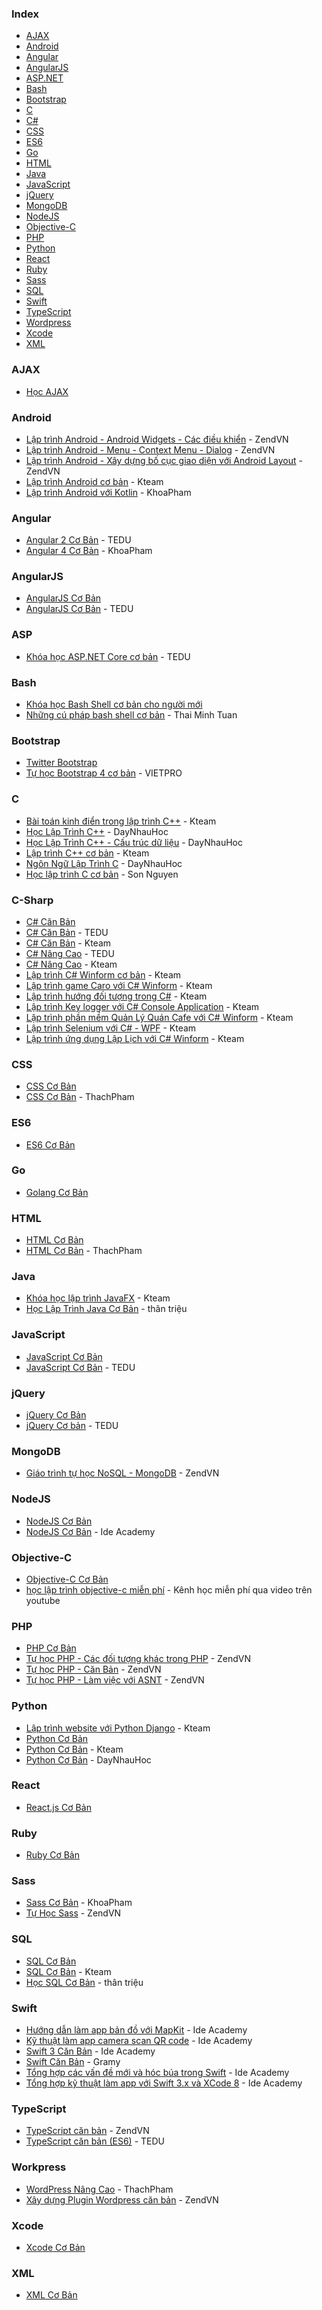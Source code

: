 ### Index

* [AJAX](#ajax)
* [Android](#android)
* [Angular](#angular)
* [AngularJS](#angularjs)
* [ASP.NET](#asp)
* [Bash](#bash)
* [Bootstrap](#bootstrap)
* [C](#c)
* [C#](#c-sharp)
* [CSS](#css)
* [ES6](#es6)
* [Go](#go)
* [HTML](#html)
* [Java](#java)
* [JavaScript](#javascript)
* [jQuery](#jquery)
* [MongoDB](#mongodb)
* [NodeJS](#nodejs)
* [Objective-C](#objective-c)
* [PHP](#php)
* [Python](#python)
* [React](#react)
* [Ruby](#ruby)
* [Sass](#sass)
* [SQL](#sql)
* [Swift](#swift)
* [TypeScript](#typescript)
* [Wordpress](#wordpress)
* [Xcode](#xcode)
* [XML](#xml)


### AJAX

* [Học AJAX](https://www.codehub.com.vn/Hoc-AJAX)


### Android

* [Lập trình Android - Android Widgets - Các điều khiển](https://www.youtube.com/watch?v=2xDWeWllzWg&list=PLv6GftO355At6jjYThbMn-5r164GJ5Vyb) - ZendVN
* [Lập trình Android - Menu - Context Menu - Dialog](https://www.youtube.com/watch?v=vS_InAnGUFA&list=PLv6GftO355Avjf5iuNbEUsIZbltzDEuIU) - ZendVN
* [Lập trình Android - Xây dựng bố cục giao diện với Android Layout](https://www.youtube.com/watch?v=oxWDjizEN6g&list=PLv6GftO355AtfPQx7M3dkWgi9KPUB9S0V) - ZendVN
* [Lập trình Android cơ bản](https://www.youtube.com/watch?v=rcH4NbngPEk&list=PL33lvabfss1wDeQMvegg_OZQfaXcbqOQh) - Kteam
* [Lập trình Android với Kotlin](https://www.youtube.com/watch?v=2CKuiSp_uOQ&list=PLzrVYRai0riRFcvx8VYTF7fx4hXbd_nhU) - KhoaPham


### Angular

* [Angular 2 Cơ Bản](https://tedu.com.vn/khoa-hoc/khoa-hoc-angular2-can-ban-10.html) - TEDU
* [Angular 4 Cơ Bản](https://www.youtube.com/watch?v=q8RdFZw-gjo&list=PLzrVYRai0riTA1m7Dasg8eraBr6R9nFgC) - KhoaPham


### AngularJS

* [AngularJS Cơ Bản](https://www.codehub.com.vn/AngularJS-Co-Ban)
* [AngularJS Cơ Bản](https://www.youtube.com/watch?v=1MOFT2_-NII&list=PLRhlTlpDUWsw70vZAkJgALJ1yhgYsqDGx) - TEDU


### ASP 

* [Khóa học ASP.NET Core cơ bản](https://tedu.com.vn/khoa-hoc/khoa-hoc-aspnet-core-co-ban-14.html) - TEDU


### Bash

* [Khóa học Bash Shell cơ bản cho người mới](https://nguyenvanhieu.vn/hoc-bash-shell-co-ban)
* [Những cú pháp bash shell cơ bản](https://www.youtube.com/watch?v=xilRaF5BkKI) - Thai Minh Tuan


### Bootstrap

* [Twitter Bootstrap](https://www.codehub.com.vn/Twitter-Bootstrap)
* [Tự học Bootstrap 4 cơ bản](https://www.youtube.com/playlist?list=PLQi-dJ8Gqv2i1NHD8f-E2w-zrrr9G7HUJ) - VIETPRO


### C

* [Bài toán kinh điển trong lập trình C++](https://www.youtube.com/watch?v=2SsyOv0koNE&list=PL33lvabfss1zRuwxONgKLc_BBsZ-Y2B6b) - Kteam
* [Học Lập Trình C++](https://www.youtube.com/watch?v=jrn6bXC6sTU&list=PLyiioioEJSxHVTaeL-ELYy6Io-I8diIVZ) - DayNhauHoc
* [Học Lập Trình C++ - Cấu trúc dữ liệu](https://www.youtube.com/watch?v=pxwP0b77Kl0&list=PLyiioioEJSxHr-4yQvc6biuGsiYqPq35F) - DayNhauHoc
* [Lập trình C++ cơ bản](https://www.youtube.com/watch?v=WS05AU6YYm4&list=PL33lvabfss1xagFyyQPRcppjFKMQ7lvJM) - Kteam
* [Ngôn Ngữ Lập Trình C](https://www.youtube.com/watch?v=bv4wVWi-Fjc&list=PLyiioioEJSxHr5X8RNY3QXUGcjzeZeI7l) - DayNhauHoc
* [Học lập trình C cơ bản](https://www.youtube.com/playlist?list=PLZEIt444jqpAEl0D3W17WDS3ZtGbHIxF3) - Son Nguyen


### C-Sharp

* [C# Căn Bản](https://www.youtube.com/watch?v=9kohr6pMwag&list=PL33lvabfss1wUj15ea6W0A-TtDOrWWSRK)
* [C# Căn Bản](https://www.youtube.com/watch?v=YgtY0RRM7WQ&list=PLRhlTlpDUWsyOEc-S8ovGVG5L92mZEjVu&index=1) - TEDU
* [C# Căn Bản](https://www.youtube.com/watch?v=9kohr6pMwag&list=PL33lvabfss1wUj15ea6W0A-TtDOrWWSRK) - Kteam
* [C# Nâng Cao](https://www.youtube.com/watch?v=j-UpmHdqV5Q&list=PLRhlTlpDUWszTdteJzP68F8Q6gRYvhohk&index=1) - TEDU
* [C# Nâng Cao](https://www.youtube.com/watch?v=EPt10AVbLvk&list=PL33lvabfss1y5jmklzilr2W2LZiltk6bU) - Kteam
* [Lập trình C# Winform cơ bản](https://www.youtube.com/watch?v=dtYVRWfGhzI&list=PL33lvabfss1y2T7yK--YZJHCsU7LZVzBS) - Kteam
* [Lập trình game Caro với C# Winform](https://www.youtube.com/watch?v=qC6yrukIqQU&list=PL33lvabfss1yCEzvLavt8jD4daqpejzwN) - Kteam
* [Lập trình hướng đối tượng trong C#](https://www.youtube.com/watch?v=WQ9j2sPRstk&list=PL33lvabfss1zRgaWBcC__Bnt5AOSRfU71) - Kteam
* [Lập trình Key logger với C# Console Application](https://www.youtube.com/watch?v=lnNAcYOGupg&list=PL33lvabfss1xfA6027EDgEqUp79XRft5I) - Kteam
* [Lập trình phần mềm Quản Lý Quán Cafe với C# Winform](https://www.youtube.com/watch?v=tu2k9ZrDlWA&list=PL33lvabfss1xnPhBJHjM0A8TEBBcGCTsf) - Kteam
* [Lập trình Selenium với C# - WPF](https://www.youtube.com/watch?v=ReyI9VE6Fio&list=PL33lvabfss1ys_UxBqlKvdm6mVs1sL9T2) - Kteam
* [Lập trình ứng dụng Lập Lịch với C# Winform](https://www.youtube.com/watch?v=LyQ4mFYRAOY&list=PL33lvabfss1zfGzpSGQN7CUoHKS6OQbJc) - Kteam


### CSS

* [CSS Cơ Bản](https://www.codehub.com.vn/CSS-Co-Ban)
* [CSS Cơ Bản](https://www.youtube.com/watch?v=_JT3jPzuqmY&list=PLl4nkmb3a8w1cnIhegAj5_mE8w_mbYvY4) - ThachPham


### ES6

* [ES6 Cơ Bản](https://www.codehub.com.vn/ES6-Co-Ban)


### Go

* [Golang Cơ Bản](https://www.codehub.com.vn/Golang-Co-Ban)


### HTML

* [HTML Cơ Bản](https://www.codehub.com.vn/HTML-Co-Ban)
* [HTML Cơ Bản](https://www.youtube.com/watch?v=_7uda2DyR3E&list=PLl4nkmb3a8w135_M4YRPzYD9_6tERz3ce) - ThachPham


### Java

* [Khóa học lập trình JavaFX](https://www.youtube.com/watch?v=zAq7Lmv46PE&list=PL33lvabfss1yRgFCgFXjtYaGAuDJjjH-j) - Kteam
* [Học Lập Trình Java Cơ Bản](https://www.youtube.com/playlist?list=PLE1qPKuGSJaB4DMiP4wYbLjfszqKg89lL) - thân triệu


### JavaScript

* [JavaScript Cơ Bản](https://www.codehub.com.vn/JavaScript-Co-Ban)
* [JavaScript Cơ Bản](https://tedu.com.vn/khoa-hoc/khoa-hoc-java-script-can-ban-12.html) - TEDU


### jQuery

* [jQuery Cơ Bản](https://www.codehub.com.vn/jQuery-Co-Ban)
* [jQuery Cơ bản](https://www.youtube.com/watch?v=AEMXXWrJmHU&index=1&list=PLRhlTlpDUWsyAGY7FDGSndEhOD3F2Ruhm) - TEDU


### MongoDB

* [Giáo trình tự học NoSQL - MongoDB](https://www.youtube.com/watch?v=KQOPq0oO_R8&list=PLv6GftO355Aug0rwKfb6v96mlYrwOw7XV) - ZendVN


### NodeJS

* [NodeJS Cơ Bản](https://www.codehub.com.vn/Node-js-Co-Ban)
* [NodeJS Cơ Bản](https://www.youtube.com/watch?v=3W8jskQUjnk&list=PL4VEtQ6PTTQEZp2kLIC7OE0E8OsObv0k8) - Ide Academy


### Objective-C

* [Objective-C Cơ Bản](https://www.codehub.com.vn/Objective-C-Co-Ban)
* [học lập trình objective-c miễn phí](https://www.youtube.com/playlist?list=PLgT92sqeoAUC6gHyrbdZTbulFF8qwxGSK) - Kênh học miễn phí qua video trên youtube


### PHP

* [PHP Cơ Bản](https://www.codehub.com.vn/PHP-Co-Ban)
* [Tự học PHP - Các đối tượng khác trong PHP](https://www.youtube.com/watch?v=qoZpJjc2amo&list=PLv6GftO355Av7YIhRHajDEWCHq1viEKEy) - ZendVN
* [Tự học PHP - Căn Bản](https://www.youtube.com/watch?v=3yJeeub-6RY&list=PLv6GftO355AulVlaWLp41kieNB9dTG1_l) - ZendVN
* [Tự học PHP - Làm việc với ASNT](https://www.youtube.com/watch?v=P5Xc6b47ICo&list=PLv6GftO355At4rfAAqGCtokc3W1uDnv28) - ZendVN


### Python

* [Lập trình website với Python Django](https://www.youtube.com/watch?v=VF0oC9mkkno&list=PL33lvabfss1z8GYxjyMulCnhcYGk5ah8P) - Kteam
* [Python Cơ Bản](https://www.codehub.com.vn/Python-Co-Ban)
* [Python Cơ Bản](https://www.youtube.com/watch?v=NZj6LI5a9vc&list=PL33lvabfss1xczCv2BA0SaNJHu_VXsFtg) - Kteam
* [Python Cơ Bản](https://www.youtube.com/watch?v=FgN-mHwHLyg&list=PLyiioioEJSxEh_S_XFvG0d2xKRMSWLfN_) - DayNhauHoc


### React

* [React.js Cơ Bản](https://www.youtube.com/watch?v=zrdXI6uZuW4&list=PLzrVYRai0riSPcINVFvaCaM7Ul55DzpLd)


### Ruby

* [Ruby Cơ Bản](https://www.codehub.com.vn/Ruby-Co-Ban)


### Sass

* [Sass Cơ Bản](https://www.youtube.com/watch?v=zjW8LpCHasE&list=PLzrVYRai0riSWPPRE6Ib99zd5fV4YYH0Q) - KhoaPham
* [Tự Học Sass](https://www.youtube.com/watch?v=pXbA0Nab9UE&list=PLv6GftO355AtWld1EE7SBAH-OkKKt23Bb) - ZendVN


### SQL

* [SQL Cơ Bản](https://www.codehub.com.vn/SQL-Co-Ban)
* [SQL Cơ Bản](https://www.youtube.com/watch?v=2fanjSYVElY&list=PL33lvabfss1xnFpWQF6YH11kMTS1HmLsw) - Kteam
* [Học SQL Cơ Bản](https://www.youtube.com/playlist?list=PLE1qPKuGSJaDkQQB5vK7t7-PRIVjtqeHB) - thân triệu


### Swift

* [Hướng dẫn làm app bản đồ với MapKit](https://www.youtube.com/watch?v=Y-QYq69VFIc&list=PL4VEtQ6PTTQGCgMhgVx7zbyVj6HIC8aPH) - Ide Academy
* [Kỹ thuật làm app camera scan QR code](https://www.youtube.com/watch?v=54J-3DCzmlw&list=PL4VEtQ6PTTQGKBD6EVZXqPZr_YUbxXBMM) - Ide Academy
* [Swift 3 Căn Bản](https://www.youtube.com/watch?v=Izj27rIPjPM&list=PL4VEtQ6PTTQFCBxdxUIS3h6h7wSTEHrPu) - Ide Academy
* [Swift Căn Bản](https://www.youtube.com/watch?v=9Hx-TVkL5tA&list=PLq6u-dSlAr2QBxCn8pbcCK2cE8PMdbar8) - Gramy
* [Tổng hợp các vấn đề mới và hóc búa trong Swift](https://www.youtube.com/watch?v=7CzzDnTTxVM&list=PL4VEtQ6PTTQGMYPnBh-2MqKhvWcPg9oNk) - Ide Academy
* [Tổng hợp kỹ thuật làm app với Swift 3.x và XCode 8](https://www.youtube.com/watch?v=Gtjreg-2uhA&list=PL4VEtQ6PTTQEsxWUwqkwbjZfXGTdMpb6T) - Ide Academy


### TypeScript

* [TypeScript căn bản](https://www.youtube.com/watch?v=L5mM4KWVyXE&list=PLv6GftO355AsQtYp_YrsqEihOCiNlZkCb) - ZendVN 
* [TypeScript căn bản (ES6)](https://tedu.com.vn/khoa-hoc/khoa-hoc-su-dung-typescript-can-ban-9.html) - TEDU


### Workpress

* [WordPress Nâng Cao](https://www.youtube.com/watch?v=IEH1SB553ks&list=PLl4nkmb3a8w3qzoFaXLsPohofWUMTOHBU) - ThachPham
* [Xây dựng Plugin Wordpress căn bản](https://www.youtube.com/watch?v=xt5gQoKnAcU&list=PLv6GftO355AucJ4Td8_6h007nQuVJQsPN) - ZendVN


### Xcode

* [Xcode Cơ Bản](https://www.codehub.com.vn/Xcode-Co-Ban)


### XML

* [XML Cơ Bản](https://www.codehub.com.vn/XML-Co-Ban)
